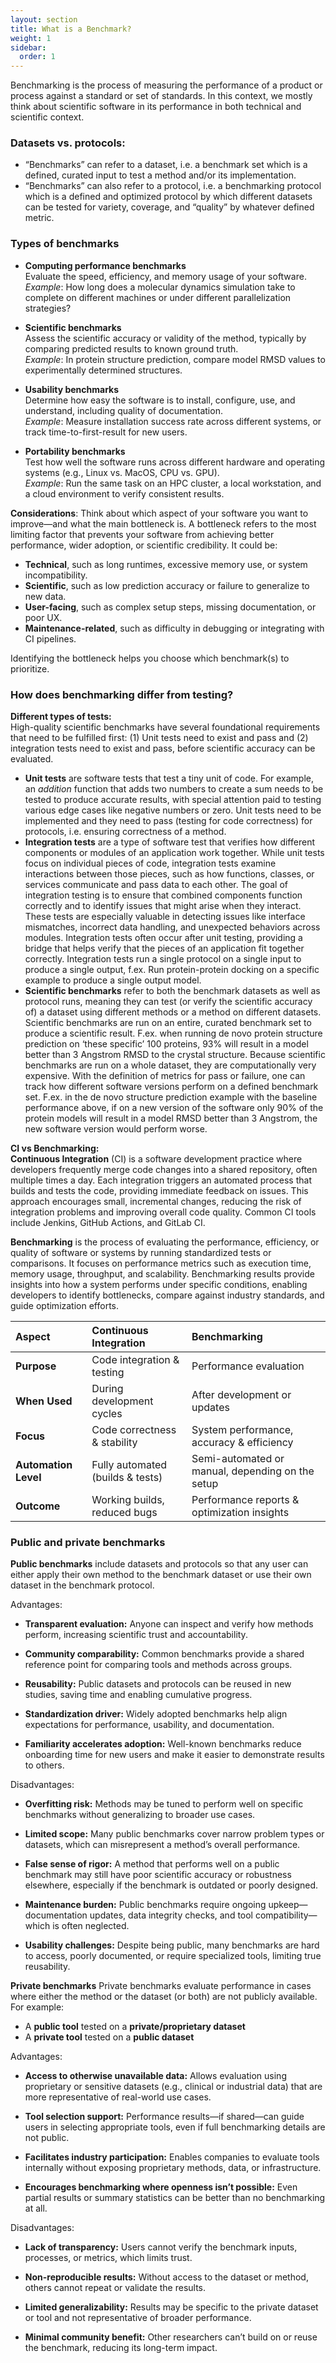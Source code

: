 ```yaml
---
layout: section
title: What is a Benchmark?
weight: 1
sidebar:
  order: 1
---
```

Benchmarking is the process of measuring the performance of a product or process against a standard or set of standards. In this context, we mostly think about scientific software in its performance in both technical and scientific context. 

### Datasets vs. protocols:

* “Benchmarks” can refer to a dataset, i.e. a benchmark set which is a defined, curated input to test a method and/or its implementation.  
* “Benchmarks” can also refer to a protocol, i.e. a benchmarking protocol which is a defined and optimized protocol by which different datasets can be tested for variety, coverage, and “quality” by whatever defined metric.

### Types of benchmarks

* **Computing performance benchmarks**  
  Evaluate the speed, efficiency, and memory usage of your software.  
  *Example*: How long does a molecular dynamics simulation take to complete on different machines or under different parallelization strategies?

* **Scientific benchmarks**  
  Assess the scientific accuracy or validity of the method, typically by comparing predicted results to known ground truth.  
  *Example*: In protein structure prediction, compare model RMSD values to experimentally determined structures.  
    
* **Usability benchmarks**  
  Determine how easy the software is to install, configure, use, and understand, including quality of documentation.  
  *Example*: Measure installation success rate across different systems, or track time-to-first-result for new users.  
    
* **Portability benchmarks**  
  Test how well the software runs across different hardware and operating systems (e.g., Linux vs. MacOS, CPU vs. GPU).  
  *Example*: Run the same task on an HPC cluster, a local workstation, and a cloud environment to verify consistent results.

**Considerations**: Think about which aspect of your software you want to improve—and what the main bottleneck is. A bottleneck refers to the most limiting factor that prevents your software from achieving better performance, wider adoption, or scientific credibility. It could be:

* **Technical**, such as long runtimes, excessive memory use, or system incompatibility.  
* **Scientific**, such as low prediction accuracy or failure to generalize to new data.  
* **User-facing**, such as complex setup steps, missing documentation, or poor UX.  
* **Maintenance-related**, such as difficulty in debugging or integrating with CI pipelines.

Identifying the bottleneck helps you choose which benchmark(s) to prioritize.

### How does benchmarking differ from testing? 

**Different types of tests:**  
High-quality scientific benchmarks have several foundational requirements that need to be fulfilled first: (1) Unit tests need to exist and pass and (2) integration tests need to exist and pass, before scientific accuracy can be evaluated. 

* **Unit tests** are software tests that test a tiny unit of code. For example, an *addition* function that adds two numbers to create a sum needs to be tested to produce accurate results, with special attention paid to testing various edge cases like negative numbers or zero. Unit tests need to be implemented and they need to pass (testing for code correctness) for protocols, i.e. ensuring correctness of a method.   
* **Integration tests** are a type of software test that verifies how different components or modules of an application work together. While unit tests focus on individual pieces of code, integration tests examine interactions between those pieces, such as how functions, classes, or services communicate and pass data to each other. The goal of integration testing is to ensure that combined components function correctly and to identify issues that might arise when they interact. These tests are especially valuable in detecting issues like interface mismatches, incorrect data handling, and unexpected behaviors across modules. Integration tests often occur after unit testing, providing a bridge that helps verify that the pieces of an application fit together correctly. Integration tests run a single protocol on a single input to produce a single output, f.ex. Run protein-protein docking on a specific example to produce a single output model.  
* **Scientific benchmarks** refer to both the benchmark datasets as well as protocol runs, meaning they can test (or verify the scientific accuracy of) a dataset using different methods or a method on different datasets. Scientific benchmarks are run on an entire, curated benchmark set to produce a scientific result. F.ex. when running de novo protein structure prediction on ‘these specific’ 100 proteins, 93% will result in a model better than 3 Angstrom RMSD to the crystal structure. Because scientific benchmarks are run on a whole dataset, they are computationally very expensive. With the definition of metrics for pass or failure, one can track how different software versions perform on a defined benchmark set. F.ex. in the de novo structure prediction example with the baseline performance above, if on a new version of the software only 90% of the protein models will result in a model RMSD better than 3 Angstrom, the new software version would perform worse. 

**CI vs Benchmarking:**  
**Continuous Integration** (CI) is a software development practice where developers frequently merge code changes into a shared repository, often multiple times a day. Each integration triggers an automated process that builds and tests the code, providing immediate feedback on issues. This approach encourages small, incremental changes, reducing the risk of integration problems and improving overall code quality. Common CI tools include Jenkins, GitHub Actions, and GitLab CI.

**Benchmarking** is the process of evaluating the performance, efficiency, or quality of software or systems by running standardized tests or comparisons. It focuses on performance metrics such as execution time, memory usage, throughput, and scalability. Benchmarking results provide insights into how a system performs under specific conditions, enabling developers to identify bottlenecks, compare against industry standards, and guide optimization efforts.

| Aspect | Continuous Integration | Benchmarking |
| :---- | :---- | :---- |
| **Purpose** | Code integration & testing | Performance evaluation |
| **When Used** | During development cycles | After development or updates |
| **Focus** | Code correctness & stability | System performance, accuracy & efficiency |
| **Automation Level** | Fully automated (builds & tests) | Semi-automated or manual, depending on the setup |
| **Outcome** | Working builds, reduced bugs | Performance reports & optimization insights |

### Public and private benchmarks

**Public benchmarks** include datasets and protocols so that any user can either apply their own method to the benchmark dataset or use their own dataset in the benchmark protocol. 

Advantages: 

* **Transparent evaluation:** Anyone can inspect and verify how methods perform, increasing scientific trust and accountability.

* **Community comparability:** Common benchmarks provide a shared reference point for comparing tools and methods across groups.

* **Reusability:** Public datasets and protocols can be reused in new studies, saving time and enabling cumulative progress.

* **Standardization driver:** Widely adopted benchmarks help align expectations for performance, usability, and documentation.

* **Familiarity accelerates adoption:** Well-known benchmarks reduce onboarding time for new users and make it easier to demonstrate results to others.

Disadvantages: 

* **Overfitting risk:** Methods may be tuned to perform well on specific benchmarks without generalizing to broader use cases.

* **Limited scope:** Many public benchmarks cover narrow problem types or datasets, which can misrepresent a method’s overall performance.

* **False sense of rigor:** A method that performs well on a public benchmark may still have poor scientific accuracy or robustness elsewhere, especially if the benchmark is outdated or poorly designed.

* **Maintenance burden:** Public benchmarks require ongoing upkeep—documentation updates, data integrity checks, and tool compatibility—which is often neglected.

* **Usability challenges:** Despite being public, many benchmarks are hard to access, poorly documented, or require specialized tools, limiting true reusability.

**Private benchmarks** Private benchmarks evaluate performance in cases where either the method or the dataset (or both) are not publicly available. For example:

* A **public tool** tested on a **private/proprietary dataset**  
* A **private tool** tested on a **public dataset**

Advantages:

* **Access to otherwise unavailable data:** Allows evaluation using proprietary or sensitive datasets (e.g., clinical or industrial data) that are more representative of real-world use cases.

* **Tool selection support:** Performance results—if shared—can guide users in selecting appropriate tools, even if full benchmarking details are not public.

* **Facilitates industry participation:** Enables companies to evaluate tools internally without exposing proprietary methods, data, or infrastructure.

* **Encourages benchmarking where openness isn’t possible:** Even partial results or summary statistics can be better than no benchmarking at all.

Disadvantages:

* **Lack of transparency:** Users cannot verify the benchmark inputs, processes, or metrics, which limits trust.

* **Non-reproducible results:** Without access to the dataset or method, others cannot repeat or validate the results.

* **Limited generalizability:** Results may be specific to the private dataset or tool and not representative of broader performance.

* **Minimal community benefit:** Other researchers can’t build on or reuse the benchmark, reducing its long-term impact.
